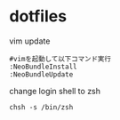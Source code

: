 dotfiles
========

vim update
```
#vimを起動して以下コマンド実行
:NeoBundleInstall
:NeoBundleUpdate
```

change login shell to zsh
```
chsh -s /bin/zsh
```
